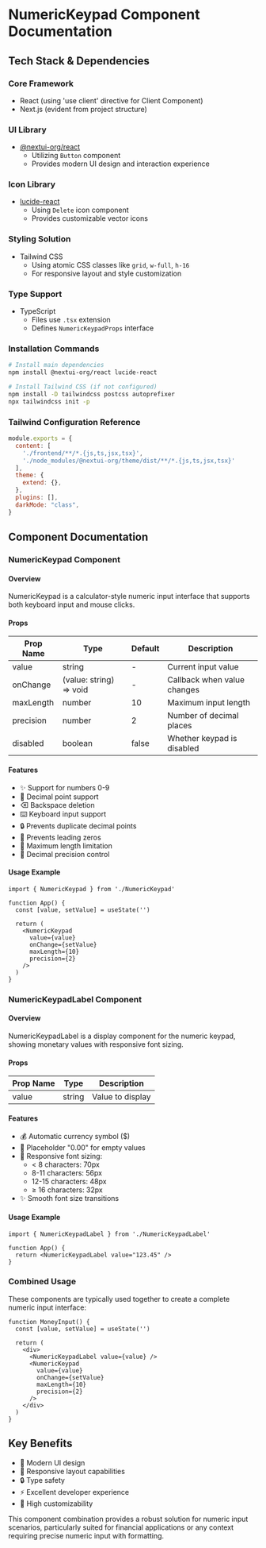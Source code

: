 

# NumericKeypad Component Documentation

## Tech Stack & Dependencies

### Core Framework
- React (using 'use client' directive for Client Component)
- Next.js (evident from project structure)

### UI Library
- [@nextui-org/react](https://nextui.org/)
  - Utilizing `Button` component
  - Provides modern UI design and interaction experience

### Icon Library
- [lucide-react](https://lucide.dev/)
  - Using `Delete` icon component
  - Provides customizable vector icons

### Styling Solution
- Tailwind CSS
  - Using atomic CSS classes like `grid`, `w-full`, `h-16`
  - For responsive layout and style customization

### Type Support
- TypeScript
  - Files use `.tsx` extension
  - Defines `NumericKeypadProps` interface

### Installation Commands
```bash
# Install main dependencies
npm install @nextui-org/react lucide-react

# Install Tailwind CSS (if not configured)
npm install -D tailwindcss postcss autoprefixer
npx tailwindcss init -p
```

### Tailwind Configuration Reference
```javascript
module.exports = {
  content: [
    './frontend/**/*.{js,ts,jsx,tsx}',
    './node_modules/@nextui-org/theme/dist/**/*.{js,ts,jsx,tsx}'
  ],
  theme: {
    extend: {},
  },
  plugins: [],
  darkMode: "class",
}
```

## Component Documentation

### NumericKeypad Component

#### Overview
NumericKeypad is a calculator-style numeric input interface that supports both keyboard input and mouse clicks.

#### Props
| Prop Name | Type | Default | Description |
|-----------|------|---------|-------------|
| value | string | - | Current input value |
| onChange | (value: string) => void | - | Callback when value changes |
| maxLength | number | 10 | Maximum input length |
| precision | number | 2 | Number of decimal places |
| disabled | boolean | false | Whether keypad is disabled |

#### Features
- ✨ Support for numbers 0-9
- 🔢 Decimal point support
- ⌫ Backspace deletion
- ⌨️ Keyboard input support
- 🔒 Prevents duplicate decimal points
- 🚫 Prevents leading zeros
- 📏 Maximum length limitation
- 🎯 Decimal precision control

#### Usage Example
```tsx
import { NumericKeypad } from './NumericKeypad'

function App() {
  const [value, setValue] = useState('')
  
  return (
    <NumericKeypad
      value={value}
      onChange={setValue}
      maxLength={10}
      precision={2}
    />
  )
}
```

### NumericKeypadLabel Component

#### Overview
NumericKeypadLabel is a display component for the numeric keypad, showing monetary values with responsive font sizing.

#### Props
| Prop Name | Type | Description |
|-----------|------|-------------|
| value | string | Value to display |

#### Features
- 💰 Automatic currency symbol ($)
- 📝 Placeholder "0.00" for empty values
- 📱 Responsive font sizing:
  - < 8 characters: 70px
  - 8-11 characters: 56px
  - 12-15 characters: 48px
  - ≥ 16 characters: 32px
- ✨ Smooth font size transitions

#### Usage Example
```tsx
import { NumericKeypadLabel } from './NumericKeypadLabel'

function App() {
  return <NumericKeypadLabel value="123.45" />
}
```

### Combined Usage
These components are typically used together to create a complete numeric input interface:

```tsx
function MoneyInput() {
  const [value, setValue] = useState('')
  
  return (
    <div>
      <NumericKeypadLabel value={value} />
      <NumericKeypad
        value={value}
        onChange={setValue}
        maxLength={10}
        precision={2}
      />
    </div>
  )
}
```

## Key Benefits
- 🎨 Modern UI design
- 📱 Responsive layout capabilities
- 🔒 Type safety
- ⚡ Excellent developer experience
- 🎯 High customizability

This component combination provides a robust solution for numeric input scenarios, particularly suited for financial applications or any context requiring precise numeric input with formatting.
